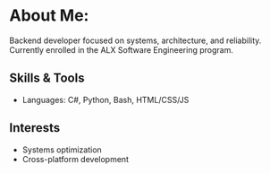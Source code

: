 # About Me:

Backend developer focused on systems, architecture, and reliability. Currently enrolled in the ALX Software Engineering program.

## Skills & Tools

- Languages: C#, Python, Bash, HTML/CSS/JS

## Interests

- Systems optimization 
- Cross-platform development 

